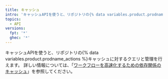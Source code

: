 ```yaml
---
title: キャッシュ
intro: 'キャッシュAPIを使うと、リポジトリの{% data variables.product.prodname_actions %}キャッシュに対するクエリと管理を行えます。'
topics:
  - API
versions:
  fpt: '*'
  ghec: '*'
---
```


キャッシュAPIを使うと、リポジトリの{% data variables.product.prodname_actions %}キャッシュに対するクエリと管理を行えます。 詳しい情報については、「[ワークフローを高速化するための依存関係のキャッシュ](/actions/advanced-guides/caching-dependencies-to-speed-up-workflows#usage-limits-and-eviction-policy)」を参照してください。
